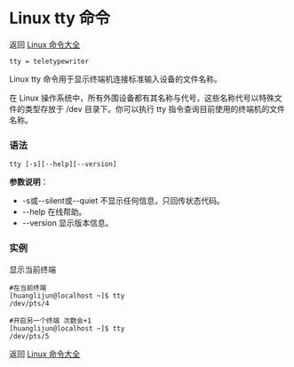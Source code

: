 # Linux tty 命令

返回 [Linux 命令大全](https://ahuang007.github.com/Linux-Command)

`tty = teletypewriter`

Linux tty 命令用于显示终端机连接标准输入设备的文件名称。

在 Linux 操作系统中，所有外围设备都有其名称与代号，这些名称代号以特殊文件的类型存放于 /dev 目录下。你可以执行 tty 指令查询目前使用的终端机的文件名称。

### 语法

```
tty [-s][--help][--version]
```

**参数说明**：

- -s或--silent或--quiet 不显示任何信息，只回传状态代码。
- --help 在线帮助。
- --version 显示版本信息。

### 实例

显示当前终端

```
#在当前终端
[huanglijun@localhost ~]$ tty
/dev/pts/4

#开启另一个终端 次数会+1
[huanglijun@localhost ~]$ tty
/dev/pts/5
```

返回 [Linux 命令大全](https://ahuang007.github.com/Linux-Command)
